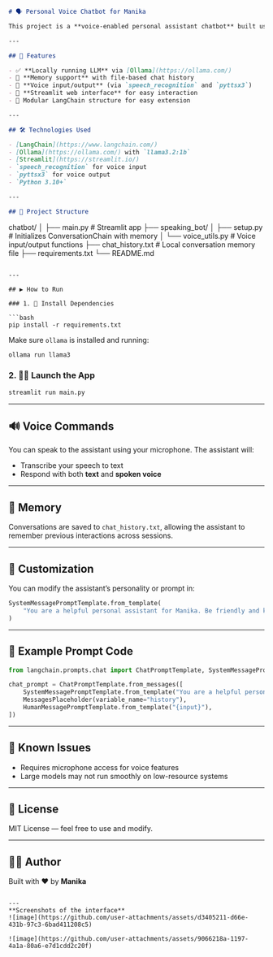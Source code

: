 ```markdown
# 🗣️ Personal Voice Chatbot for Manika

This project is a **voice-enabled personal assistant chatbot** built using **LangChain**, **Ollama (LLaMA 3.2:1b)**, and **Streamlit**. It can carry on intelligent, memory-aware conversations with a friendly, concise tone — just like a real assistant. Conversations are stored locally for continuity across sessions.

---

## 🚀 Features

- ✅ **Locally running LLM** via [Ollama](https://ollama.com/)
- 🧠 **Memory support** with file-based chat history
- 🎤 **Voice input/output** (via `speech_recognition` and `pyttsx3`)
- 💬 **Streamlit web interface** for easy interaction
- 🧱 Modular LangChain structure for easy extension

---

## 🛠️ Technologies Used

- [LangChain](https://www.langchain.com/)
- [Ollama](https://ollama.com/) with `llama3.2:1b`
- [Streamlit](https://streamlit.io/)
- `speech_recognition` for voice input
- `pyttsx3` for voice output
- `Python 3.10+`

---

## 📁 Project Structure

```

chatbot/
│
├── main.py                       # Streamlit app
├── speaking\_bot/
│   ├── setup.py                  # Initializes ConversationChain with memory
│   └── voice\_utils.py            # Voice input/output functions
├── chat\_history.txt              # Local conversation memory file
├── requirements.txt
└── README.md

````

---

## ▶️ How to Run

### 1. 🧠 Install Dependencies

```bash
pip install -r requirements.txt
````

Make sure `ollama` is installed and running:

```bash
ollama run llama3
```

### 2. 🏃‍♀️ Launch the App

```bash
streamlit run main.py
```

---

## 🔊 Voice Commands

You can speak to the assistant using your microphone. The assistant will:

* Transcribe your speech to text
* Respond with both **text** and **spoken voice**

---

## 🧠 Memory

Conversations are saved to `chat_history.txt`, allowing the assistant to remember previous interactions across sessions.

---

## 📝 Customization

You can modify the assistant’s personality or prompt in:

```python
SystemMessagePromptTemplate.from_template(
    "You are a helpful personal assistant for Manika. Be friendly and kind..."
)
```

---

## 📌 Example Prompt Code

```python
from langchain.prompts.chat import ChatPromptTemplate, SystemMessagePromptTemplate, HumanMessagePromptTemplate, MessagesPlaceholder

chat_prompt = ChatPromptTemplate.from_messages([
    SystemMessagePromptTemplate.from_template("You are a helpful personal assistant for Manika."),
    MessagesPlaceholder(variable_name="history"),
    HumanMessagePromptTemplate.from_template("{input}"),
])
```

---

## 🛑 Known Issues

* Requires microphone access for voice features
* Large models may not run smoothly on low-resource systems

---

## 📃 License

MIT License — feel free to use and modify.

---

## 🙋‍♀️ Author

Built with ❤️ by **Manika**

```

---
**Screenshots of the interface**
![image](https://github.com/user-attachments/assets/d3405211-d66e-431b-97c3-6bad411208c5)

![image](https://github.com/user-attachments/assets/9066218a-1197-4a1a-80a6-e7d1cdd2c20f)



```
